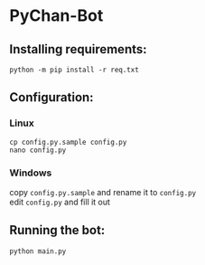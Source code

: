 # PyChan-Bot

## Installing requirements:  
```python -m pip install -r req.txt```

## Configuration:  
### Linux
```cp config.py.sample config.py```  
```nano config.py```

### Windows
copy `config.py.sample` and rename it to `config.py`  
edit `config.py` and fill it out

## Running the bot:  
```python main.py```
